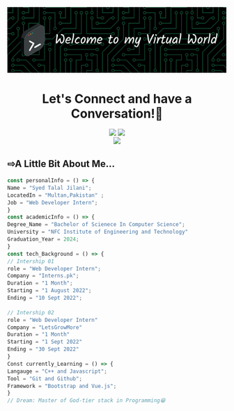 <div align="center">
<img src="./github-header-image.png">
</div>
<h1 align="center">Let's Connect and have a Conversation!💬</h1>
<div align="center">
  <a href="https://twitter.com/syedtalaljilani"><img src="https://cdn-icons-png.flaticon.com/512/2335/2335289.png" width=100 ></a>
<a href="https://www.linkedin.com/in/syedtalaljilani"><img src="https://cdn-icons-png.flaticon.com/512/1383/1383262.png" width=100></a>
</div>
<div align="center">
<img src="https://media.giphy.com/media/bAQH7WXKqtIBrPs7sR/giphy.gif">
</div>
<div>
  <h2>⇨A Little Bit About Me... </h2>
  
  ```js
  const personalInfo = () => {
  Name = "Syed Talal Jilani";
  LocatedIn = "Multan,Pakistan" ;
  Job = "Web Developer Intern";
}
const academicInfo = () => {
  Degree_Name = "Bachelor of Scienece In Computer Science";
  University = "NFC Institute of Engineering and Technology"
  Graduation_Year = 2024;
}
const tech_Background = () => {
  // Intership 01
  role = "Web Developer Intern"; 
  Company = "Interns.pk";
  Duration = "1 Month";
  Starting = "1 August 2022";
  Ending = "10 Sept 2022";
  
  // Intership 02
  role = "Web Developer Intern"
  Company = "LetsGrowMore"
  Duration = "1 Month"
  Starting = "1 Sept 2022"
  Ending = "30 Sept 2022"  
}
Const currently_Learning = () => {
  Langauge = "C++ and Javascript";
  Tool = "Git and Github";
  Framework = "Bootstrap and Vue.js";  
}
// Dream: Master of God-tier stack in Programming😁
  ```
</div>
